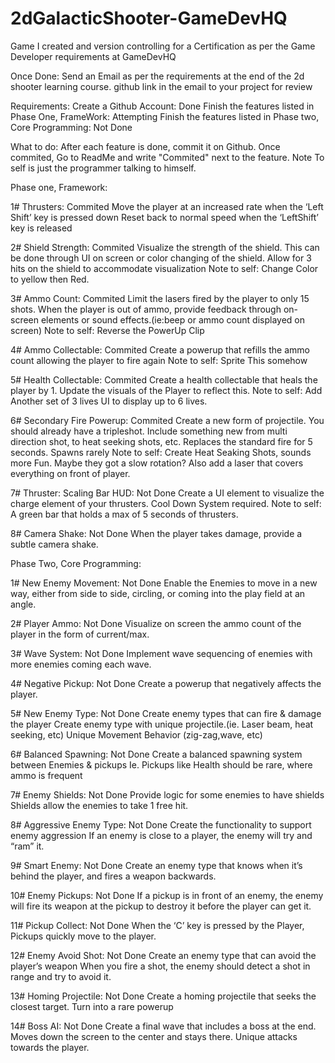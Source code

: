 # 2dGalacticShooter-GameDevHQ
Game I created and version controlling for a Certification as per the Game Developer requirements at GameDevHQ

Once Done:
  Send an Email as per the requirements at the end of the 2d shooter learning course.
  github link in the email to your project for review
  
Requirements:
  Create a Github Account: Done
  Finish the features listed in Phase One, FrameWork: Attempting
  Finish the features listed in Phase two, Core Programming: Not Done 

What to do:
After each feature is done, commit it on Github.
Once commited, Go to ReadMe and write "Commited" next to the feature.
Note To self is just the programmer talking to himself.

Phase one, Framework:

1#  Thrusters: Commited
    Move the player at an increased rate when the ‘Left Shift’ key is pressed down
    Reset back to normal speed when the ‘LeftShift’ key is released

2#  Shield Strength: Commited
    Visualize the strength of the shield. This can be done through UI on screen or color changing of the shield.
    Allow for 3 hits on the shield to accommodate visualization
    Note to self: Change Color to yellow then Red.

3#  Ammo Count: Commited
    Limit the lasers fired by the player to only 15 shots.
    When the player is out of ammo, provide feedback through on-screen elements or sound effects.(ie:beep or ammo count displayed on screen)
      Note to self: Reverse the PowerUp Clip

4#  Ammo Collectable: Commited
    Create a powerup that refills the ammo count allowing the player to fire again
      Note to self: Sprite This somehow

5#  Health Collectable: Commited
    Create a health collectable that heals the player by 1. Update the visuals of the Player to reflect this.
    Note to self: Add Another set of 3 lives UI to display up to 6 lives.
    
6#  Secondary Fire Powerup: Commited
    Create a new form of projectile. You should already have a tripleshot. Include something new from multi direction shot, to heat seeking shots, etc.
    Replaces the standard fire for 5 seconds.
    Spawns rarely
    Note to self: Create Heat Seaking Shots, sounds more Fun. Maybe they got a slow rotation?
      Also add a laser that covers everything on front of player.
    
7#  Thruster: Scaling Bar HUD: Not Done
    Create a UI element to visualize the charge element of your thrusters.
    Cool Down System required.
    Note to self: A green bar that holds a max of 5 seconds of thrusters.
    
8#  Camera Shake: Not Done
    When the player takes damage, provide a subtle camera shake.


Phase Two, Core Programming:

1#  New Enemy Movement: Not Done
    Enable the Enemies to move in a new way, either from side to side, circling, or coming into the play field at an angle.
    
2#  Player Ammo: Not Done
    Visualize on screen the ammo count of the player in the form of current/max.
    
3#  Wave System: Not Done
    Implement wave sequencing of enemies with more enemies coming each wave.
    
4#  Negative Pickup: Not Done
    Create a powerup that negatively affects the player.
    
5#  New Enemy Type: Not Done
    Create enemy types that can fire & damage the player
    Create enemy type with unique projectile.(ie. Laser beam, heat seeking, etc)
    Unique Movement Behavior (zig-zag,wave, etc)
    
6#  Balanced Spawning: Not Done
    Create a balanced spawning system between Enemies & pickups
    Ie. Pickups like Health should be rare, where ammo is frequent
    
7#  Enemy Shields: Not Done
    Provide logic for some enemies to have shields
    Shields allow the enemies to take 1 free hit.
    
8#  Aggressive Enemy Type: Not Done
    Create the functionality to support enemy aggression
    If an enemy is close to a player, the enemy will try and “ram” it.
    
9#  Smart Enemy: Not Done
    Create an enemy type that knows when it’s behind the player, and fires a weapon backwards.
    
10#  Enemy Pickups: Not Done
     If a pickup is in front of an enemy, the enemy will fire its weapon at the pickup to destroy it before the player can get it.
     
11#  Pickup Collect: Not Done
     When the ‘C’ key is pressed by the Player, Pickups quickly move to the player.
     
12#  Enemy Avoid Shot: Not Done
     Create an enemy type that can avoid the player’s weapon
     When you fire a shot, the enemy should detect a shot in range and try to avoid it.
     
13#  Homing Projectile: Not Done
     Create a homing projectile that seeks the closest target.
     Turn into a rare powerup
     
14#  Boss AI: Not Done
     Create a final wave that includes a boss at the end.
     Moves down the screen to the center and stays there.
     Unique attacks towards the player.
     
